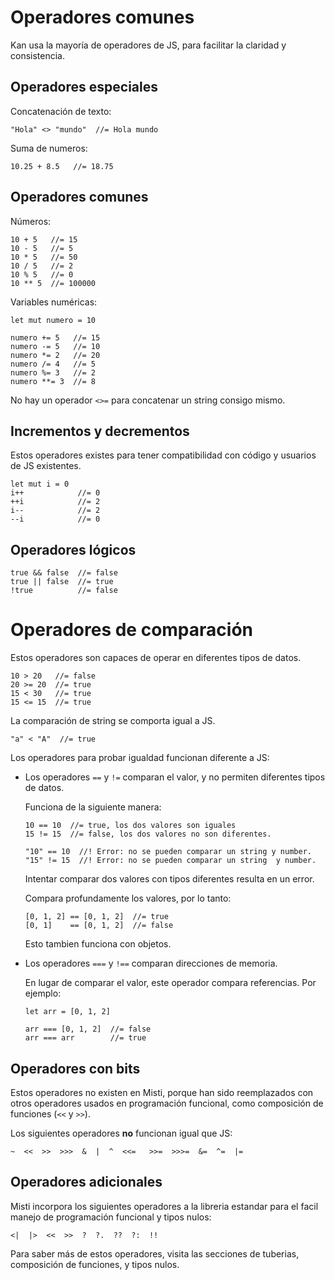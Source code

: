 # Operadores comunes

Kan usa la mayoría de operadores de JS, para facilitar la claridad y consistencia.

## Operadores especiales

Concatenación de texto:

```
"Hola" <> "mundo"  //= Hola mundo
```

Suma de numeros:

```
10.25 + 8.5   //= 18.75
```

## Operadores comunes

Números:

```
10 + 5   //= 15
10 - 5   //= 5
10 * 5   //= 50
10 / 5   //= 2
10 % 5   //= 0
10 ** 5  //= 100000
```

Variables numéricas:

```
let mut numero = 10

numero += 5   //= 15
numero -= 5   //= 10
numero *= 2   //= 20
numero /= 4   //= 5
numero %= 3   //= 2
numero **= 3  //= 8
```

No hay un operador `<>=` para concatenar un string consigo mismo.

## Incrementos y decrementos

Estos operadores existes para tener compatibilidad con código y usuarios de JS
existentes.

```
let mut i = 0
i++            //= 0
++i            //= 2
i--            //= 2
--i            //= 0
```

## Operadores lógicos

```
true && false  //= false
true || false  //= true
!true          //= false
```

# Operadores de comparación

Estos operadores son capaces de operar en diferentes tipos de datos.

```
10 > 20   //= false
20 >= 20  //= true
15 < 30   //= true
15 <= 15  //= true
```

La comparación de string se comporta igual a JS.

```
"a" < "A"  //= true
```

Los operadores para probar igualdad funcionan diferente a JS:

- Los operadores `==` y `!=` comparan el valor, y no permiten diferentes tipos de datos.
  
  Funciona de la siguiente manera:
  
  ```
  10 == 10  //= true, los dos valores son iguales
  15 != 15  //= false, los dos valores no son diferentes.
  
  "10" == 10  //! Error: no se pueden comparar un string y number.
  "15" != 15  //! Error: no se pueden comparar un string  y number.
  ```
  
  Intentar comparar dos valores con tipos diferentes resulta en un error.
  
  Compara profundamente los valores, por lo tanto:
  
  ```
  [0, 1, 2] == [0, 1, 2]  //= true
  [0, 1]    == [0, 1, 2]  //= false
  ```
  
  Esto tambien funciona con objetos.
  
- Los operadores `===` y `!==` comparan direcciones de memoria.

  En lugar de comparar el valor, este operador compara referencias. Por ejemplo:
  
  ```
  let arr = [0, 1, 2]
  
  arr === [0, 1, 2]  //= false
  arr === arr        //= true
  ```

## Operadores con bits

Estos operadores no existen en Misti, porque han sido reemplazados con otros operadores usados en programación funcional, como composición de funciones (`<<` y `>>`).

Los siguientes operadores **no** funcionan igual que JS:

`~  <<  >>  >>>  &  |  ^  <<=   >>=  >>>=  &=  ^=  |=`

## Operadores adicionales

Misti incorpora los siguientes operadores a la libreria estandar para el facil manejo de
programación funcional y tipos nulos:

`<|  |>  <<  >>  ?  ?.  ??  ?:  !!`

Para saber más de estos operadores, visita las secciones de tuberias, composición
de funciones, y tipos nulos.
